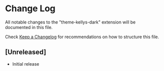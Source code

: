 # Change Log
All notable changes to the "theme-kellys-dark" extension will be documented in this file.

Check [Keep a Changelog](http://keepachangelog.com/) for recommendations on how to structure this file.

## [Unreleased]
- Initial release
